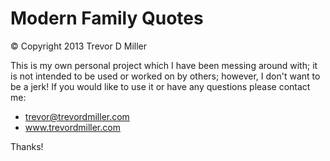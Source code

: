 Modern Family Quotes
=============================

&copy; Copyright 2013 Trevor D Miller

This is my own personal project which I have been messing around with; it is not intended to be used or worked on by others; however, I don't want to be a jerk! If you would like to use it or have any questions please contact me:

* trevor@trevordmiller.com
* www.trevordmiller.com

Thanks!